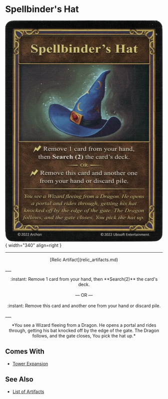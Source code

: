 # Spellbinder's Hat

![Spellbinder's Hat](../assets/artifacts_relic-spellbinders_hat.webp){ width="340" align=right }
___
<p style="text-align: center;" markdown>[Relic Artifact](relic_artifacts.md)</p>
___
<p style="text-align: center;" markdown>:instant: Remove 1 card from your hand, then **Search(2)** the card's deck.<br><br>— OR —<br><br>:instant: Remove this card and another one from your hand or discard pile.</p>
___
<p style="text-align: center;" markdown>*You see a Wizard fleeing from a Dragon. He opens a portal and rides through, getting his bat knocked off by the edge of the gate. The Dragon follows, and the gate closes, You pick the hat up.*</p>


## Comes With

- [Tower Expansion](../content.md)


## See Also

- [List of Artifacts](../artifacts.md)
